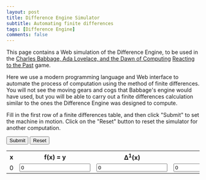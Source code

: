 ```yaml
---
layout: post
title: Difference Engine Simulator
subtitle: Automating finite differences
tags: [Difference Engine]
comments: false
---
```


<script src='../assets/js/difference-engine.js'>
</script>

This page contains a Web simulation of the Difference Engine, to be used in the 
[Charles Babbage, Ada Lovelace, and the Dawn of Computing](https://reactingconsortium.org/games/babbage) 
[Reacting to the Past](https://reactingconsortium.org/WIR-basics) game. 

Here we use a modern programming language and Web interface to automate the process of computation using
the method of finite differences. You will not see the moving gears and cogs that Babbage's engine would 
have used, but you will be able to carry out a finite differences calculation similar to the ones the 
Difference Engine was designed to compute.

Fill in the first row of a finite differences table, and then click "Submit" to set the machine in motion.
Click on the "Reset" button to reset the simulator for another computation.

<div id="difference-engine-holder">
  <button id="btnSubmit" onclick="submit()">Submit</button>
  <button id="btnReset" onclick="reset()">Reset</button>

  <table id="tblFD">
    <tr>
      <th>x</th>
      <th>f(x) = y</th>
      <th>∆<sup>1</sup>(x)</th>
      <th>∆<sup>2</sup>(x)</th>
      <th>∆<sup>3</sup>(x)</th>
      <th>∆<sup>4</sup>(x)</th>
      <th>∆<sup>5</sup>(x)</th>
    </tr>
    <tr>
      <td>0</td>
      <td><input type="text" id="inpF0" value="0"></td>
      <td><input type="text" id="inpD1" value="0"></td>
      <td><input type="text" id="inpD2" value="0"></td>
      <td><input type="text" id="inpD3" value="0"></td>
      <td><input type="text" id="inpD4" value="0"></td>
      <td><input type="text" id="inpD5" value="0"></td>
    </tr>
  </table>
</div>
